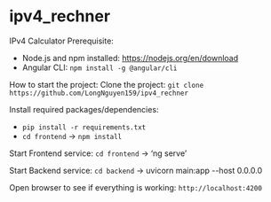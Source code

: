 # ipv4_rechner
IPv4 Calculator
Prerequisite:
- Node.js and npm installed: https://nodejs.org/en/download
- Angular CLI: `npm install -g @angular/cli`



How to start the project:
Clone the project: `git clone https://github.com/LongNguyen159/ipv4_rechner`

Install required packages/dependencies:
- `pip install -r requirements.txt`
- `cd frontend` -> `npm install`

Start Frontend service: `cd frontend` -> ‘ng serve’

Start Backend service: `cd backend` -> uvicorn main:app --host 0.0.0.0

Open browser to see if everything is working: `http://localhost:4200`
